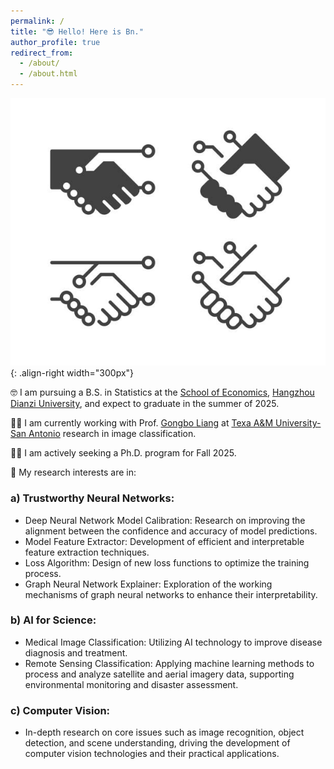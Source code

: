 ```yaml
---
permalink: /
title: "😎 Hello! Here is Bn."
author_profile: true
redirect_from: 
  - /about/
  - /about.html
---
```


![script](/images/about.jpg){: .align-right width="300px"}

🤓 I am pursuing a B.S. in Statistics at the [School of Economics](https://economics.hdu.edu.cn/eco_en/), [Hangzhou Dianzi University](https://www.hdu.edu.cn/main.htm), and expect to graduate in the summer of 2025.

👨‍💻 I am currently working with Prof. [Gongbo Liang](http://www.gb-liang.com/)  at [Texa A&M University-San Antonio](https://www.tamusa.edu/) research in image classification.

👨‍🎓 I am actively seeking a Ph.D. program for Fall 2025.


🔎 My research interests are in:

### a) Trustworthy Neural Networks:
- Deep Neural Network Model Calibration: Research on improving the alignment between the confidence and accuracy of model predictions.
- Model Feature Extractor: Development of efficient and interpretable feature extraction techniques.
- Loss Algorithm: Design of new loss functions to optimize the training process.
- Graph Neural Network Explainer: Exploration of the working mechanisms of graph neural networks to enhance their interpretability.

### b) AI for Science:
- Medical Image Classification: Utilizing AI technology to improve disease diagnosis and treatment.
- Remote Sensing Classification: Applying machine learning methods to process and analyze satellite and aerial imagery data, supporting environmental monitoring and disaster assessment.

### c) Computer Vision:
- In-depth research on core issues such as image recognition, object detection, and scene understanding, driving the development of computer vision technologies and their practical applications.


